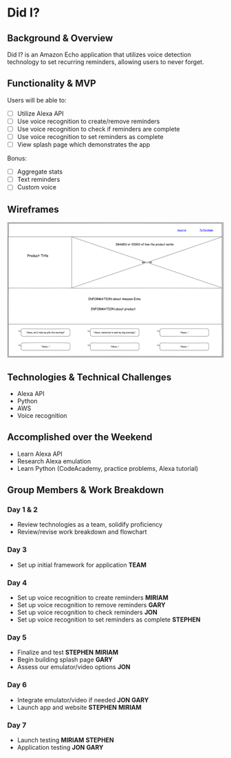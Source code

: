 # Did I?

## Background & Overview

Did I? is an Amazon Echo application that utilizes voice detection technology to set recurring reminders, allowing users to never forget.   

## Functionality & MVP

Users will be able to:
- [ ] Utilize Alexa API
- [ ] Use voice recognition to create/remove reminders
- [ ] Use voice recognition to check if reminders are complete
- [ ] Use voice recognition to set reminders as complete
- [ ] View splash page which demonstrates the app

Bonus:
- [ ] Aggregate stats
- [ ] Text reminders
- [ ] Custom voice

## Wireframes
![splash_page](./Did_I_splash_page.png)

## Technologies & Technical Challenges

* Alexa API
* Python
* AWS
* Voice recognition

## Accomplished over the Weekend

* Learn Alexa API
* Research Alexa emulation
* Learn Python (CodeAcademy, practice problems, Alexa tutorial)

## Group Members & Work Breakdown

### Day 1 & 2
* Review technologies as a team, solidify proficiency
* Review/revise work breakdown and flowchart

### Day 3
* Set up initial framework for application **TEAM**

### Day 4
* Set up voice recognition to create reminders **MIRIAM**
* Set up voice recognition to remove reminders **GARY**
* Set up voice recognition to check reminders **JON**
* Set up voice recognition to set reminders as complete **STEPHEN**

### Day 5
* Finalize and test **STEPHEN** **MIRIAM**
* Begin building splash page **GARY**
* Assess our emulator/video options **JON**

### Day 6
* Integrate emulator/video if needed **JON** **GARY**
* Launch app and website **STEPHEN** **MIRIAM**

### Day 7
* Launch testing **MIRIAM** **STEPHEN**
* Application testing **JON** **GARY**
